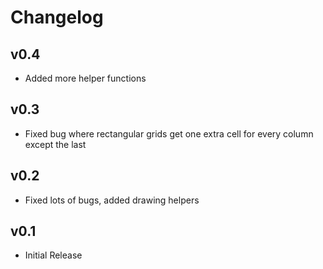 Changelog
=========

v0.4
----
* Added more helper functions

v0.3
----
* Fixed bug where rectangular grids get one extra cell for every column except the last

v0.2
----
* Fixed lots of bugs, added drawing helpers

v0.1
----
* Initial Release
